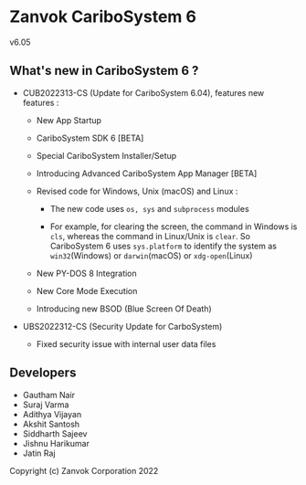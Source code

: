 # Zanvok CariboSystem 6
v6.05

## What's new in CariboSystem 6 ?
* CUB2022313-CS (Update for CariboSystem 6.04), features new features :
    * New App Startup

    * CariboSystem SDK 6 [BETA]

    * Special CariboSystem Installer/Setup

    * Introducing Advanced CariboSystem App Manager [BETA]

    * Revised code for Windows, Unix (macOS) and Linux :
        * The new code uses `os, sys` and `subprocess` modules

        * For example, for clearing the screen, the command in Windows is `cls`, whereas the command in Linux/Unix is `clear`. So CariboSystem 6 uses `sys.platform` to identify the system as `win32`(Windows) or `darwin`(macOS) or `xdg-open`(Linux)
    
    * New PY-DOS 8 Integration

    * New Core Mode Execution

    * Introducing new BSOD (Blue Screen Of Death)

* UBS2022312-CS (Security Update for CarboSystem)
    * Fixed security issue with internal user data files

## Developers
* Gautham Nair
* Suraj Varma
* Adithya Vijayan
* Akshit Santosh
* Siddharth Sajeev
* Jishnu Harikumar
* Jatin Raj

Copyright (c) Zanvok Corporation 2022
